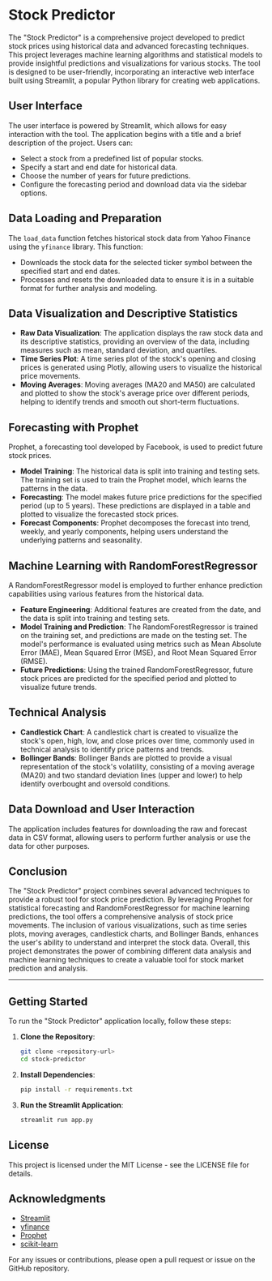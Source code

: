 # Stock Predictor

The "Stock Predictor" is a comprehensive project developed to predict stock prices using historical data and advanced forecasting techniques. This project leverages machine learning algorithms and statistical models to provide insightful predictions and visualizations for various stocks. The tool is designed to be user-friendly, incorporating an interactive web interface built using Streamlit, a popular Python library for creating web applications.

## User Interface

The user interface is powered by Streamlit, which allows for easy interaction with the tool. The application begins with a title and a brief description of the project. Users can:
- Select a stock from a predefined list of popular stocks.
- Specify a start and end date for historical data.
- Choose the number of years for future predictions.
- Configure the forecasting period and download data via the sidebar options.

## Data Loading and Preparation

The `load_data` function fetches historical stock data from Yahoo Finance using the `yfinance` library. This function:
- Downloads the stock data for the selected ticker symbol between the specified start and end dates.
- Processes and resets the downloaded data to ensure it is in a suitable format for further analysis and modeling.

## Data Visualization and Descriptive Statistics

- **Raw Data Visualization**: The application displays the raw stock data and its descriptive statistics, providing an overview of the data, including measures such as mean, standard deviation, and quartiles.
- **Time Series Plot**: A time series plot of the stock's opening and closing prices is generated using Plotly, allowing users to visualize the historical price movements.
- **Moving Averages**: Moving averages (MA20 and MA50) are calculated and plotted to show the stock's average price over different periods, helping to identify trends and smooth out short-term fluctuations.

## Forecasting with Prophet

Prophet, a forecasting tool developed by Facebook, is used to predict future stock prices.

- **Model Training**: The historical data is split into training and testing sets. The training set is used to train the Prophet model, which learns the patterns in the data.
- **Forecasting**: The model makes future price predictions for the specified period (up to 5 years). These predictions are displayed in a table and plotted to visualize the forecasted stock prices.
- **Forecast Components**: Prophet decomposes the forecast into trend, weekly, and yearly components, helping users understand the underlying patterns and seasonality.

## Machine Learning with RandomForestRegressor

A RandomForestRegressor model is employed to further enhance prediction capabilities using various features from the historical data.

- **Feature Engineering**: Additional features are created from the date, and the data is split into training and testing sets.
- **Model Training and Prediction**: The RandomForestRegressor is trained on the training set, and predictions are made on the testing set. The model's performance is evaluated using metrics such as Mean Absolute Error (MAE), Mean Squared Error (MSE), and Root Mean Squared Error (RMSE).
- **Future Predictions**: Using the trained RandomForestRegressor, future stock prices are predicted for the specified period and plotted to visualize future trends.

## Technical Analysis

- **Candlestick Chart**: A candlestick chart is created to visualize the stock's open, high, low, and close prices over time, commonly used in technical analysis to identify price patterns and trends.
- **Bollinger Bands**: Bollinger Bands are plotted to provide a visual representation of the stock's volatility, consisting of a moving average (MA20) and two standard deviation lines (upper and lower) to help identify overbought and oversold conditions.

## Data Download and User Interaction

The application includes features for downloading the raw and forecast data in CSV format, allowing users to perform further analysis or use the data for other purposes.

## Conclusion

The "Stock Predictor" project combines several advanced techniques to provide a robust tool for stock price prediction. By leveraging Prophet for statistical forecasting and RandomForestRegressor for machine learning predictions, the tool offers a comprehensive analysis of stock price movements. The inclusion of various visualizations, such as time series plots, moving averages, candlestick charts, and Bollinger Bands, enhances the user's ability to understand and interpret the stock data. Overall, this project demonstrates the power of combining different data analysis and machine learning techniques to create a valuable tool for stock market prediction and analysis.

---

## Getting Started

To run the "Stock Predictor" application locally, follow these steps:

1. **Clone the Repository**:
    ```bash
    git clone <repository-url>
    cd stock-predictor
    ```

2. **Install Dependencies**:
    ```bash
    pip install -r requirements.txt
    ```

3. **Run the Streamlit Application**:
    ```bash
    streamlit run app.py
    ```

## License

This project is licensed under the MIT License - see the LICENSE file for details.

## Acknowledgments

- [Streamlit](https://streamlit.io/)
- [yfinance](https://github.com/ranaroussi/yfinance)
- [Prophet](https://facebook.github.io/prophet/)
- [scikit-learn](https://scikit-learn.org/)

For any issues or contributions, please open a pull request or issue on the GitHub repository.

